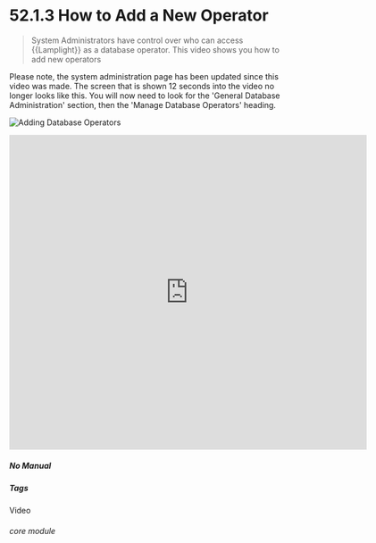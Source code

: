 # 52.1.3 How to Add a New Operator

> System Administrators have control over who can access {{Lamplight}} as a database operator. This video shows you how to add new operators




Please note, the system administration page has been updated since this video was made. The screen that is shown 12 seconds into the video no longer looks like this. You will now need to look for the 'General Database Administration' section, then the 'Manage Database Operators' heading.

![Adding Database Operators](52.1.3a.png)


<iframe title="How to Add a New Operator" width="640" height="564" src="https://player.vimeo.com/video/279249125" data-video-display="home" frameborder="0" allowFullScreen mozallowfullscreen webkitAllowFullScreen></iframe>


##### No Manual

##### Tags
Video

###### core module


